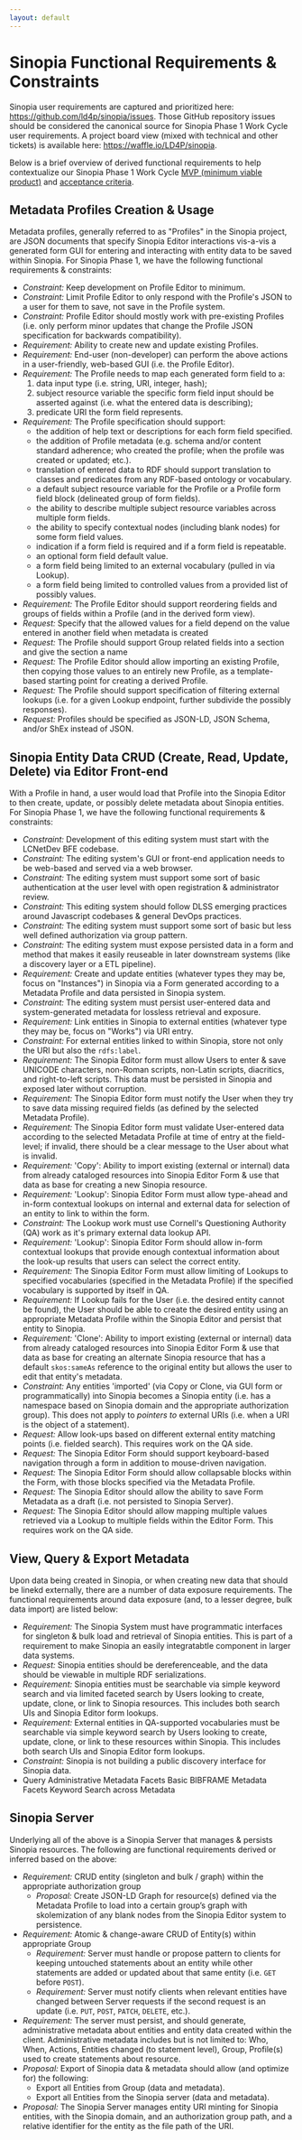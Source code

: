 ```yaml
---
layout: default
---
```


# Sinopia Functional Requirements & Constraints

Sinopia user requirements are captured and prioritized here: https://github.com/ld4p/sinopia/issues. Those GitHub repository issues should be considered the canonical source for Sinopia Phase 1 Work Cycle user requirements. A project board view (mixed with technical and other tickets) is available here: https://waffle.io/LD4P/sinopia.

Below is a brief overview of derived functional requirements to help contextualize our Sinopia Phase 1 Work Cycle [MVP (minimum viable product)](/sinopia/mvp) and [acceptance criteria](/sinopia/acceptance-tests).

## Metadata Profiles Creation & Usage

Metadata profiles, generally referred to as "Profiles" in the Sinopia project, are JSON documents that specify Sinopia Editor interactions vis-a-vis a generated form GUI for entering and interacting with entity data to be saved within Sinopia. For Sinopia Phase 1, we have the following functional requirements & constraints:

* _Constraint:_ Keep development on Profile Editor to minimum.
* _Constraint:_ Limit Profile Editor to only respond with the Profile's JSON to a user for them to save, not save in the Profile system.
* _Constraint:_ Profile Editor should mostly work with pre-existing Profiles (i.e. only perform minor updates that change the Profile JSON specification for backwards compatibility).
* _Requirement:_ Ability to create new and update existing Profiles.
* _Requirement:_ End-user (non-developer) can perform the above actions in a user-friendly, web-based GUI (i.e. the Profile Editor).
* _Requirement:_ The Profile needs to map each generated form field to a:
  1. data input type (i.e. string, URI, integer, hash);
  2. subject resource variable the specific form field input should be asserted against (i.e. what the entered data is describing);
  3. predicate URI the form field represents.
* _Requirement:_ The Profile specification should support:
  * the addition of help text or descriptions for each form field specified.
  * the addition of Profile metadata (e.g. schema and/or content standard adherence; who created the profile; when the profile was created or updated; etc.).
  * translation of entered data to RDF should support translation to classes and predicates from any RDF-based ontology or vocabulary.
  * a default subject resource variable for the Profile or a Profile form field block (delineated group of form fields).
  * the ability to describe multiple subject resource variables across multiple form fields.
  * the ability to specify contextual nodes (including blank nodes) for some form field values.
  * indication if a form field is required and if a form field is repeatable.
  * an optional form field default value.
  * a form field being limited to an external vocabulary (pulled in via Lookup).
  * a form field being limited to controlled values from a provided list of possibly values.
* _Requirement:_ The Profile Editor should support reordering fields and groups of fields within a Profile (and in the derived form view).
* _Request:_ Specify that the allowed values for a field depend on the value entered in another field when metadata is created
* _Request:_ The Profile should support Group related fields into a section and give the section a name
* _Request:_ The Profile Editor should allow importing an existing Profile, then copying those values to an entirely new Profile, as a template-based starting point for creating a derived Profile.
* _Request:_ The Profile should support specification of filtering external lookups (i.e. for a given Lookup endpoint, further subdivide the possibly responses).
* _Request:_ Profiles should be specified as JSON-LD, JSON Schema, and/or ShEx instead of JSON.

## Sinopia Entity Data CRUD (Create, Read, Update, Delete) via Editor Front-end

With a Profile in hand, a user would load that Profile into the Sinopia Editor to then create, update, or possibly delete metadata about Sinopia entities. For Sinopia Phase 1, we have the following functional requirements & constraints:

* _Constraint:_ Development of this editing system must start with the LCNetDev BFE codebase.
* _Constraint:_ The editing system's GUI or front-end application needs to be web-based and served via a web browser.
* _Constraint:_ The editing system must support some sort of basic authentication at the user level with open registration & administrator review.
* _Constraint:_ This editing system should follow DLSS emerging practices around Javascript codebases & general DevOps practices.
* _Constraint:_ The editing system must support some sort of basic but less well defined authorization via group pattern.
* _Constraint:_ The editing system must expose persisted data in a form and method that makes it easily reuseable in later downstream systems (like a discovery layer or a ETL pipeline).
* _Requirement:_ Create and update entities (whatever types they may be, focus on "Instances") in Sinopia via a Form generated according to a Metadata Profile and data persisted in Sinopia system.
* _Constraint:_ The editing system must persist user-entered data and system-generated metadata for lossless retrieval and exposure.
* _Requirement:_ Link entities in Sinopia to external entities (whatever type they may be, focus on "Works") via URI entry.
* _Constraint:_ For external entities linked to within Sinopia, store not only the URI but also the `rdfs:label`.
* _Requirement:_ The Sinopia Editor form must allow Users to enter & save UNICODE characters, non-Roman scripts, non-Latin scripts, diacritics, and right-to-left scripts. This data must be persisted in Sinopia and exposed later without corruption.
* _Requirement:_ The Sinopia Editor form must notify the User when they try to save data missing required fields (as defined by the selected Metadata Profile).
* _Requirement:_ The Sinopia Editor form must validate User-entered data according to the selected Metadata Profile at time of entry at the field-level; if invalid, there should be a clear message to the User about what is invalid.
* _Requirement:_ 'Copy': Ability to import existing (external or internal) data from already cataloged resources into Sinopia Editor Form & use that data as base for creating a new Sinopia resource.
* _Requirement:_ 'Lookup': Sinopia Editor Form must allow type-ahead and in-form contextual lookups on internal and external data for selection of an entity to link to within the form.
* _Constraint:_ The Lookup work must use Cornell's Questioning Authority (QA) work as it's primary external data lookup API.
* _Requirement:_ 'Lookup': Sinopia Editor Form should allow in-form contextual lookups that provide enough contextual information about the look-up results that users can select the correct entity.
* _Requirement:_ The Sinopia Editor Form must allow limiting of Lookups to specified vocabularies (specified in the Metadata Profile) if the specified vocabulary is supported by itself in QA.
* _Requirement:_ If Lookup fails for the User (i.e. the desired entity cannot be found), the User should be able to create the desired entity using an appropriate Metadata Profile within the Sinopia Editor and persist that entity to Sinopia.
* _Requirement:_ 'Clone': Ability to import existing (external or internal) data from already cataloged resources into Sinopia Editor Form & use that data as base for creating an alternate Sinopia resource that has a default `skos:sameAs` reference to the original entity but allows the user to edit that entity's metadata.
* _Constraint:_ Any entities 'imported' (via Copy or Clone, via GUI form or programmatically) into Sinopia becomes a Sinopia entity (i.e. has a namespace based on Sinopia domain and the appropriate authorization group). This does not apply to *pointers to* external URIs (i.e. when a URI is the object of a statement).
* _Request:_ Allow look-ups based on different external entity matching points (i.e. fielded search). This requires work on the QA side.
* _Request:_ The Sinopia Editor Form should support keyboard-based navigation through a form in addition to mouse-driven navigation.
* _Request:_ The Sinopia Editor Form should allow collapsable blocks within the Form, with those blocks specified via the Metadata Profile.
* _Request:_ The Sinopia Editor should allow the ability to save Form Metadata as a draft (i.e. not persisted to Sinopia Server).
* _Request:_ The Sinopia Editor should allow mapping multiple values retrieved via a Lookup to multiple fields within the Editor Form. This requires work on the QA side.

## View, Query & Export Metadata

Upon data being created in Sinopia, or when creating new data that should be linekd externally, there are a number of data exposure requirements. The functional requirements around data exposure (and, to a lesser degree, bulk data import) are listed below:

* _Requirement:_ The Sinopia System must have programmatic interfaces for singleton & bulk load and retrieval of Sinopia entities. This is part of a requirement to make Sinopia an easily integratabtle component in larger data systems.
* _Request:_ Sinopia entities should be dereferenceable, and the data should be viewable in multiple RDF serializations.
* _Requirement:_ Sinopia entities must be searchable via simple keyword search and via limited faceted search by Users looking to create, update, clone, or link to Sinopia resources. This includes both search UIs and Sinopia Editor form lookups.
* _Requirement:_ External entities in QA-supported vocabularies must be searchable via simple keyword search by Users looking to create, update, clone, or link to these resources within Sinopia. This includes both search UIs and Sinopia Editor form lookups.
* _Constraint:_ Sinopia is not building a public discovery interface for Sinopia data.
* Query
Administrative Metadata Facets
Basic BIBFRAME Metadata Facets
Keyword Search across Metadata

## Sinopia Server

Underlying all of the above is a Sinopia Server that manages & persists Sinopia resources. The following are functional requirements derived or inferred based on the above:

* _Requirement:_ CRUD entity (singleton and bulk / graph) within the appropriate authorization group
  * _Proposal:_ Create JSON-LD Graph for resource(s) defined via the Metadata Profile to load into a certain group’s graph with skolemization of any blank nodes from the Sinopia Editor system to persistence.
* _Requirement:_ Atomic & change-aware CRUD of Entity(s) within appropriate Group
  * _Requirement:_ Server must handle or propose pattern to clients for keeping untouched statements about an entity while other statements are added or updated about that same entity (i.e. `GET` before `POST`).
  * _Requirement:_ Server must notify clients when relevant entities have changed between Server requests if the second request is an update (i.e. `PUT`, `POST`, `PATCH`, `DELETE`, etc.).
* _Requirement:_ The server must persist, and should generate, administrative metadata about entities and entity data created within the client. Administrative metadata includes but is not limited to: Who, When, Actions, Entities changed (to statement level), Group, Profile(s) used to create statements about resource.
* _Proposal:_ Export of Sinopia data & metadata should allow (and optimize for) the following:
   * Export all Entities from Group (data and metadata).
   * Export all Entities from the Sinopia server (data and metadata).
* _Proposal:_ The Sinopia Server manages entity URI minting for Sinopia entities, with the Sinopia domain, and an authorization group path, and a relative identifier for the entity as the file path of the URI.
